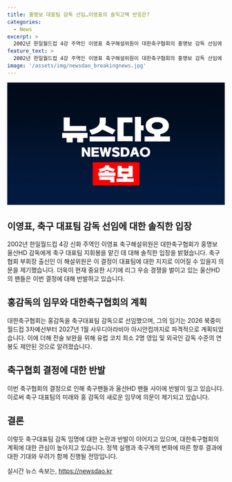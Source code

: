 ```yaml
---
title: 홍명보 대표팀 감독 선임…이영표의 솔직고백 반응은?
categories:
  - News
excerpt: >
  2002년 한일월드컵 4강 주역인 이영표 축구해설위원이 대한축구협회의 홍명보 감독 선임에 반발했다. 이는 국내 축구 팬들과 감독이 현재 이끄는 팀인 울산HD의 팬들로부터도 비난을 받았다. 홍 감독의 파격적인 임기 기간과 유럽 코치 영입, 연봉 제의는 화제를 모으고 있다.
feature_text: >
  2002년 한일월드컵 4강 주역인 이영표 축구해설위원이 대한축구협회의 홍명보 감독 선임에 반발했다. 이는 국내 축구 팬들과 감독이 현재 이끄는 팀인 울산HD의 팬들로부터도 비난을 받았다. 홍 감독의 파격적인 임기 기간과 유럽 코치 영입, 연봉 제의는 화제를 모으고 있다.
image: '/assets/img/newsdao_breakingnews.jpg'
---
```


<p><img src="/assets/img/newsdao_breakingnews.jpg" alt="implanttips 속보" /></p>

<h2 data-ke-size="size26">이영표, 축구 대표팀 감독 선임에 대한 솔직한 입장</h2>

<p>2002년 한일월드컵 4강 신화 주역인 이영표 축구해설위원은 대한축구협회가 홍명보 울산HD 감독에게 축구 대표팀 지휘봉을 맡긴 데 대해 솔직한 입장을 밝혔습니다. 축구협회 부회장 출신인 이 해설위원은 이 결정이 대표팀에 대한 지지로 이어질 수 있을지 의문을 제기했습니다. 더욱이 현재 중요한 시기에 리그 우승 경쟁을 벌이고 있는 울산HD의 팬들은 이번 결정에 대해 반발하고 있습니다.</p>

<h2 data-ke-size="size26">홍감독의 임무와 대한축구협회의 계획</h2>

<p>대한축구협회는 홍감독을 축구대표팀 감독으로 선임했으며, 그의 임기는 2026 북중미월드컵 3차예선부터 2027년 1월 사우디아라비아 아시안컵까지로 파격적으로 계획되었습니다. 이에 더해 전술 보완을 위해 유럽 코치 최소 2명 영입 및 외국인 감독 수준의 연봉도 제안된 것으로 알려졌습니다.</p>

<h2 data-ke-size="size26">축구협회 결정에 대한 반발</h2>

<p>이번 축구협회의 결정으로 인해 축구팬들과 울산HD 팬들 사이에 반발이 일고 있습니다. 이로써 축구 대표팀의 미래와 홍 감독의 새로운 임무에 의문이 제기되고 있습니다.</p>

<h2 data-ke-size="size26">결론</h2>

<p>이렇듯 축구대표팀 감독 임명에 대한 논란과 반발이 이어지고 있으며, 대한축구협회의 계획에 대한 관심이 높아지고 있습니다. 정책 실행과 축구계의 변화에 따른 향후 결과에 대한 기대와 우려가 함께 진행될 전망입니다.</p>
실시간 뉴스 속보는, <a href="https://newsdao.kr" rel="dofollow">https://newsdao.kr</a>


